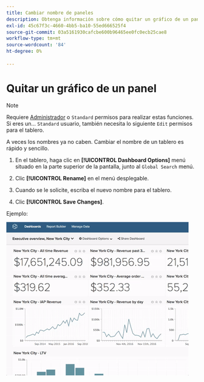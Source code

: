 ```yaml
---
title: Cambiar nombre de paneles
description: Obtenga información sobre cómo quitar un gráfico de un panel.
exl-id: 45c67f3c-4660-4bb5-ba10-55ed666525f4
source-git-commit: 03a5161930cafcbe600b96465ee0fc0ecb25cae8
workflow-type: tm+mt
source-wordcount: '84'
ht-degree: 0%

---
```


# Quitar un gráfico de un panel

>[!NOTE]
>
>Requiere [Administrador](../../administrator/user-management/user-management.md) o `Standard` permisos para realizar estas funciones. Si eres un... `Standard` usuario, también necesita lo siguiente `Edit` permisos para el tablero.

A veces los nombres ya no caben. Cambiar el nombre de un tablero es rápido y sencillo.

1. En el tablero, haga clic en **[!UICONTROL Dashboard Options]** menú situado en la parte superior de la pantalla, junto al `Global Search` menú.

1. Clic **[!UICONTROL Rename]** en el menú desplegable.

1. Cuando se le solicite, escriba el nuevo nombre para el tablero.

1. Clic **[!UICONTROL Save Changes]**.

Ejemplo:

![cambiar nombre de tablero](../../assets/renaming-dboard.gif)
